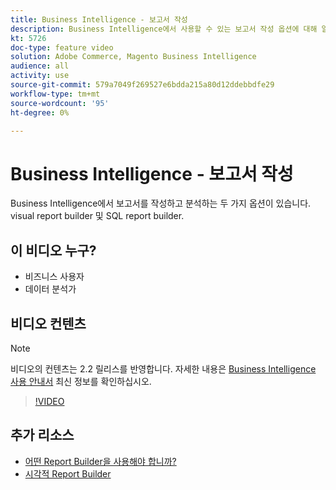 ```yaml
---
title: Business Intelligence - 보고서 작성
description: Business Intelligence에서 사용할 수 있는 보고서 작성 옵션에 대해 알아봅니다.
kt: 5726
doc-type: feature video
solution: Adobe Commerce, Magento Business Intelligence
audience: all
activity: use
source-git-commit: 579a7049f269527e6bdda215a80d12ddebbdfe29
workflow-type: tm+mt
source-wordcount: '95'
ht-degree: 0%

---
```



# Business Intelligence - 보고서 작성

Business Intelligence에서 보고서를 작성하고 분석하는 두 가지 옵션이 있습니다. visual report builder 및 SQL report builder.

## 이 비디오 누구?

- 비즈니스 사용자
- 데이터 분석가

## 비디오 컨텐츠

>[!NOTE]
>
>비디오의 컨텐츠는 2.2 릴리스를 반영합니다. 자세한 내용은 [Business Intelligence 사용 안내서](https://docs.magento.com/mbi/) 최신 정보를 확인하십시오.

>[!VIDEO](https://video.tv.adobe.com/v/35981?quality=12&learn=on)

## 추가 리소스

- [어떤 Report Builder을 사용해야 합니까?](https://docs.magento.com/mbi/data-user/reports/report-builder-options.html)
- [시각적 Report Builder](https://docs.magento.com/mbi/data-user/reports/ess-rpt-build-visual.html)
